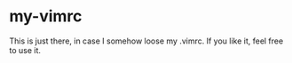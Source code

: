 # my-vimrc
This is just there, in case I somehow loose my .vimrc. If you like it, feel free to use it.
